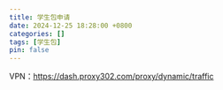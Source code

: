 ```yaml
---
title: 学生包申请
date: 2024-12-25 18:28:00 +0800
categories: []
tags: [学生包]
pin: false
---
```


VPN：https://dash.proxy302.com/proxy/dynamic/traffic




